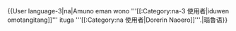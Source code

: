 {{User language-3|na|Amuno eman wono '''[[:Category:na-3 使用者|iduwen omotangitang]]''' ituga '''[[:Category:na 使用者|Dorerin Naoero]]'''.|瑙鲁语}} <noinclude></noinclude>